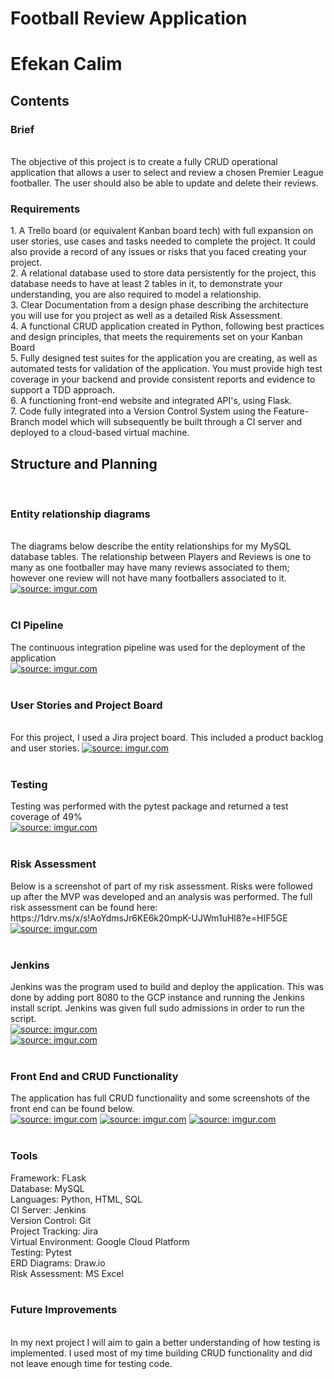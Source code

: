 # Football Review Application
<h1>Efekan Calim</h1>


<h2>Contents</h2>
<h3>Brief</h3>
<br>
The objective of this project is to create a fully CRUD operational application that allows a user to select and review a chosen Premier League footballer. The user should also be able to update and delete their reviews. 
<br> 
<h3>Requirements</h3>
1. A Trello board (or equivalent Kanban board tech) with full expansion on user stories, use cases and tasks needed to complete the project. It could also provide a record of any issues or risks that you faced creating your project. <br>
2. A relational database used to store data persistently for the project, this database needs to have at least 2 tables in it, to demonstrate your understanding, you are also required to model a relationship. <br>
3. Clear Documentation from a design phase describing the architecture you will use for you project as well as a detailed Risk Assessment. <br>
4. A functional CRUD application created in Python, following best practices and design principles, that meets the requirements set on your Kanban Board <br>
5. Fully designed test suites for the application you are creating, as well as automated tests for validation of the application. You must provide high test coverage in your backend and provide consistent reports and evidence to support a TDD approach. <br>
6. A functioning front-end website and integrated API's, using Flask. <br>
7. Code fully integrated into a Version Control System using the Feature-Branch model which will subsequently be built through a CI server and deployed to a cloud-based virtual machine.

<h2>Structure and Planning</h2>
<br>
<h3>Entity relationship diagrams</h3>
<br>
The diagrams below describe the entity relationships for my MySQL database tables. The relationship between Players and Reviews is one to many as one footballer may have many reviews associated to them; however one review will not have many footballers associated to it.
<br>
<a href="https://imgur.com/lJAAxbR"><img src="https://i.imgur.com/lJAAxbR.png" title="source: imgur.com" /></a>
<br><br>
<h3>CI Pipeline</h3>
The continuous integration pipeline was used for the deployment of the application
<br>
<a href="https://imgur.com/SY3SiOY"><img src="https://i.imgur.com/SY3SiOY.jpg" title="source: imgur.com" /></a>
<br><br>
<h3>User Stories and Project Board</h3>
<br>
For this project, I used a Jira project board. This included a product backlog and user stories. 
<a href="https://imgur.com/shcI0jm"><img src="https://i.imgur.com/shcI0jm.png" title="source: imgur.com" /></a>
<br><br>
<h3>Testing</h3>
Testing was performed with the pytest package and returned a test coverage of 49%
<br>
<a href="https://imgur.com/r9sGdQd"><img src="https://i.imgur.com/r9sGdQd.png" title="source: imgur.com" /></a>
<br><br>
<h3>Risk Assessment</h3>
Below is a screenshot of part of my risk assessment. Risks were followed up after the MVP was developed and an analysis was performed. The full risk assessment can be found here: https://1drv.ms/x/s!AoYdmsJr6KE6k20mpK-UJWm1uHl8?e=HIF5GE
<br>
<a href="https://imgur.com/g9bk9Lq"><img src="https://i.imgur.com/g9bk9Lq.png" title="source: imgur.com" /></a>
<br><br>
<h3>Jenkins</h3>
Jenkins was the program used to build and deploy the application. This was done by adding port 8080 to the GCP instance and running the Jenkins install script. Jenkins was given full sudo admissions in order to run the script.
<br>
<a href="https://imgur.com/pL87fYM"><img src="https://i.imgur.com/pL87fYM.png" title="source: imgur.com" /></a>
<br>
<a href="https://imgur.com/p1BIJbr"><img src="https://i.imgur.com/p1BIJbr.png" title="source: imgur.com" /></a>
<br><br>
<h3>Front End and CRUD Functionality</h3>
The application has full CRUD functionality and some screenshots of the front end can be found below.
<br>
<a href="https://imgur.com/HX9fS26"><img src="https://i.imgur.com/HX9fS26.png" title="source: imgur.com" /></a>
<a href="https://imgur.com/4mFnf5A"><img src="https://i.imgur.com/4mFnf5A.png" title="source: imgur.com" /></a>
<a href="https://imgur.com/JgssV3X"><img src="https://i.imgur.com/JgssV3X.png" title="source: imgur.com" /></a>
<br><br>
<h3>Tools</h3>
Framework: FLask
<br>
Database: MySQL
<br>
Languages: Python, HTML, SQL
<br>
CI Server: Jenkins
<br>
Version Control: Git
<br>
Project Tracking: Jira 
<br>
Virtual Environment: Google Cloud Platform
<br>
Testing: Pytest
<br>
ERD Diagrams: Draw.io
<br>
Risk Assessment: MS Excel
<br><br>
<h3>Future Improvements</h3>
<br>
In my next project I will aim to gain a better understanding of how testing is implemented. I used most of my time building CRUD functionality and did not leave enough time for testing code. 



